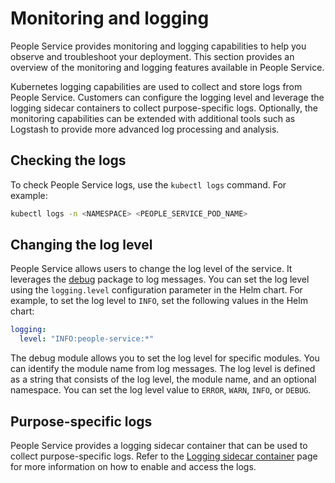 # Monitoring and logging

People Service provides monitoring and logging capabilities to help you observe and troubleshoot your deployment. This section provides an overview of the monitoring and logging features available in People Service.

Kubernetes logging capabilities are used to collect and store logs from People Service. Customers can configure the logging level and leverage the logging sidecar containers to collect purpose-specific logs. Optionally, the monitoring capabilities can be extended with additional tools such as Logstash to provide more advanced log processing and analysis.

## Checking the logs

To check People Service logs, use the `kubectl logs` command. For example:

```sh
kubectl logs -n <NAMESPACE> <PEOPLE_SERVICE_POD_NAME>
```

## Changing the log level

People Service allows users to change the log level of the service. It leverages the [debug](https://www.npmjs.com/package/debug) package to log messages.
You can set the log level using the `logging.level` configuration parameter in the Helm chart. For example, to set the log level to `INFO`, set the following values in the Helm chart:

```yaml
logging:
  level: "INFO:people-service:*"
```

The debug module allows you to set the log level for specific modules. You can identify the module name from log messages. The log level is defined as a string that consists of the log level, the module name, and an optional namespace. You can set the log level value to  `ERROR`, `WARN`, `INFO`, or `DEBUG`.

## Purpose-specific logs

People Service provides a logging sidecar container that can be used to collect purpose-specific logs. Refer to the [Logging sidecar container](./logging_sidecar_container.md) page for more information on how to enable and access the logs.
